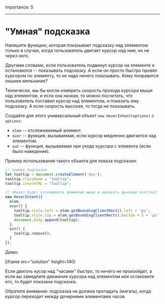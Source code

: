 importance: 5

---

# "Умная" подсказка

Напишите функцию, которая показывает подсказку над элементом только в случае, когда пользователь двигает курсор *над ним*, но не *через него*.

Другими словами, если пользователь подвинул курсор на элементе и остановился -- показывать подсказку. А если он просто быстро провёл курсором по элементу, то не надо ничего показывать. Кому понравится лишнее мелькание?

Технически, мы бы могли измерять скорость прохода курсора мыши над элементом, и если она низкая, то можно посчитать, что пользователь поставил курсор над элементом, и показать ему подсказку. А если скорость высокая, то тогда не показывать.

Создайте для этого универсальный объект `new HoverIntent(options)` с `options`:

- `elem` -- отслеживаемый элемент.
- `over` -- функция, вызываемая, если курсор медленно двигается над элементом.
- `out` -- функция, вызываемая при уходе курсора с элемента (если было наведение).

Пример использования такого объекта для показа подсказки:

```js
// пример подсказки
let tooltip = document.createElement('div');
tooltip.className = "tooltip";
tooltip.innerHTML = "Tooltip";

// объект будет отслеживать движение мыши и вызывать функции over/out
new HoverIntent({
  elem,
  over() {
    tooltip.style.left = elem.getBoundingClientRect().left + 'px';
    tooltip.style.top = elem.getBoundingClientRect().bottom + 5 + 'px';
    document.body.append(tooltip);
  },
  out() {
    tooltip.remove();
  }
});
```

Демо:

[iframe src="solution" height=140]

Если двигать кусор над "часами" быстро, то ничего не произойдет, а если вы замедлите движение курсора над элементом или остановите его, то будет показана подсказка.

Обратите внимание: подсказка не должна пропадать (мигать), когда курсор переходит между дочерними элементами часов.
